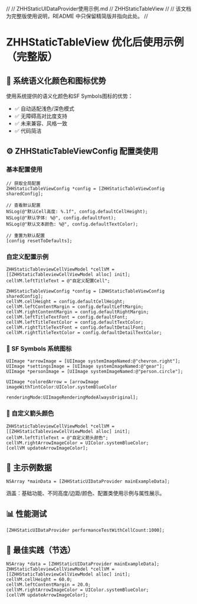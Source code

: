 //
//  ZHHStaticUIDataProvider使用示例.md
//  ZHHStaticTableView
//
//  该文档为完整版使用说明，README 中只保留精简版并指向此处。
//

# ZHHStaticTableView 优化后使用示例（完整版）

## 🌟 系统语义化颜色和图标优势

使用系统提供的语义化颜色和SF Symbols图标的优势：

- ✅ 自动适配浅色/深色模式
- ✅ 无障碍高对比度支持
- ✅ 未来兼容、风格一致
- ✅ 代码简洁

## ⚙️ ZHHStaticTableViewConfig 配置类使用

### 基本配置使用

```objc
// 获取全局配置
ZHHStaticTableViewConfig *config = [ZHHStaticTableViewConfig sharedConfig];

// 查看默认配置
NSLog(@"默认Cell高度: %.1f", config.defaultCellHeight);
NSLog(@"默认字体: %@", config.defaultFont);
NSLog(@"默认文本颜色: %@", config.defaultTextColor);

// 重置为默认配置
[config resetToDefaults];
```

### 自定义配置示例

```objc
ZHHStaticTableviewCellViewModel *cellVM = [[ZHHStaticTableviewCellViewModel alloc] init];
cellVM.leftTitleText = @"自定义配置Cell";

ZHHStaticTableViewConfig *config = [ZHHStaticTableViewConfig sharedConfig];
cellVM.cellHeight = config.defaultCellHeight;
cellVM.leftContentMargin = config.defaultLeftMargin;
cellVM.rightContentMargin = config.defaultRightMargin;
cellVM.leftTitleTextFont = config.defaultFont;
cellVM.leftTitleTextColor = config.defaultTextColor;
cellVM.rightTitleTextFont = config.defaultDetailFont;
cellVM.rightTitleTextColor = config.defaultDetailTextColor;
```

### 🎨 SF Symbols 系统图标

```objc
UIImage *arrowImage = [UIImage systemImageNamed:@"chevron.right"];
UIImage *settingsImage = [UIImage systemImageNamed:@"gear"];
UIImage *personImage = [UIImage systemImageNamed:@"person.circle"];

UIImage *coloredArrow = [arrowImage imageWithTintColor:UIColor.systemBlueColor
                                           renderingMode:UIImageRenderingModeAlwaysOriginal];
```

### 🎯 自定义箭头颜色

```objc
ZHHStaticTableviewCellViewModel *cellVM = [[ZHHStaticTableviewCellViewModel alloc] init];
cellVM.leftTitleText = @"自定义箭头颜色";
cellVM.rightArrowImageColor = UIColor.systemBlueColor;
[cellVM updateArrowImageColor];
```

## 🎨 主示例数据

```objc
NSArray *mainData = [ZHHStaticUIDataProvider mainExampleData];
```

涵盖：基础功能、不同高度/边距/颜色、配置类使用示例与属性展示。

## 📊 性能测试

```objc
[ZHHStaticUIDataProvider performanceTestWithCellCount:1000];
```

## 🔧 最佳实践（节选）

```objc
NSArray *data = [ZHHStaticUIDataProvider mainExampleData];
ZHHStaticTableviewCellViewModel *cellVM = [[ZHHStaticTableviewCellViewModel alloc] init];
cellVM.cellHeight = 60.0;
cellVM.leftContentMargin = 20.0;
cellVM.rightArrowImageColor = UIColor.systemBlueColor;
[cellVM updateArrowImageColor];
```


